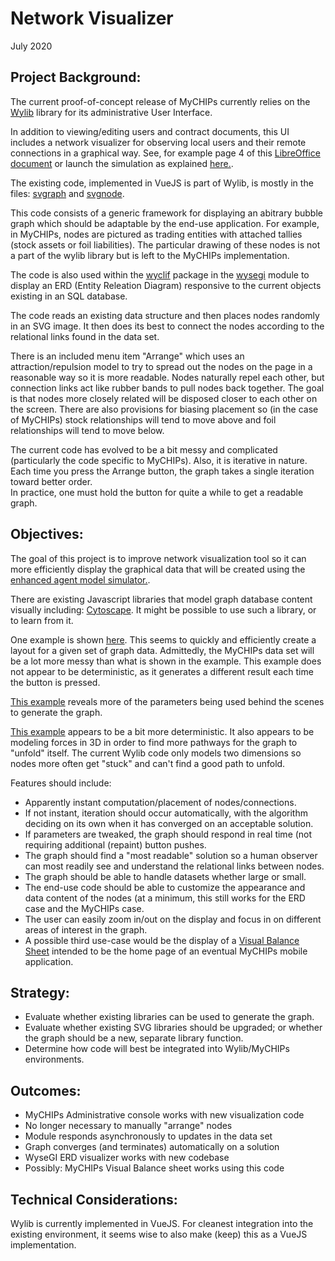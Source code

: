 # Network Visualizer
July 2020

## Project Background:
The current proof-of-concept release of MyCHIPs currently relies on the
[Wylib](http://github.com/gotchoices/wylib) library for its administrative
User Interface.

In addition to viewing/editing users and contract documents, this UI includes a 
network visualizer for observing local users and their remote connections in a 
graphical way.  See, for example page 4 of this [LibreOffice document](/doc/Lifts.odg) 
or launch the simulation as explained [here.](/test/sim/README.simdock).

The existing code, implemented in VueJS is part of Wylib, is mostly in the files:
[svgraph](http://github.com/gotchoices/wylib/src/svgraph.vue) and
[svgnode](http://github.com/gotchoices/wylib/src/svgnode.vue).

This code consists of a generic framework for displaying an abitrary bubble graph
which should be adaptable by the end-use application.  For example, in MyCHIPs, 
nodes are pictured as trading entities with attached tallies 
(stock assets or foil liabilities).  The particular drawing of these nodes is not
a part of the wylib library but is left to the MyCHIPs implementation.

The code is also used within the [wyclif](http://github.com/gotchoices/wyclif) 
package in the [wysegi](http://github.com/gotchoices/wyclif/src/wysegi) module
to display an ERD (Entity Releation Diagram) responsive to the current objects 
existing in an SQL database.

The code reads an existing data structure and then places nodes randomly in an 
SVG image.  It then does its best to connect the nodes according to the relational 
links found in the data set.

There is an included menu item "Arrange" which uses an attraction/repulsion model to 
try to spread out the nodes on the page in a reasonable way so it is more readable.
Nodes naturally repel each other, but connection links act like rubber bands to pull
nodes back together.  The goal is that nodes more closely related will be disposed
closer to each other on the screen.  There are also provisions for biasing placement
so (in the case of MyCHIPs) stock relationships will tend to move above and foil
relationships will tend to move below.

The current code has evolved to be a bit messy and complicated (particularly the 
code specific to MyCHIPs).  Also, it is iterative in nature.  Each time you press the
Arrange button, the graph takes a single iteration toward better order.  
In practice, one must hold the button for quite a while to get a readable graph.


## Objectives:
The goal of this project is to improve network visualization tool so it can more
efficiently display the graphical data that will be created using the 
[enhanced agent model simulator.](/doc/projects/Agent_Model.md).

There are existing Javascript libraries that model graph database content visually
including: [Cytoscape](https://js.cytoscape.org/).  It might be possible to use
such a library, or to learn from it.

One example is shown [here](https://cytoscape.org/cytoscape.js-cose-bilkent/).
This seems to quickly and efficiently create a layout for a given set of graph
data.  Admittedly, the MyCHIPs data set will be a lot more messy than what is shown
in the example.  This example does not appear to be deterministic, as it generates
a different result each time the button is pressed.

[This example](https://ivis-at-bilkent.github.io/cytoscape.js-fcose/demo.html)
reveals more of the parameters being used behind the scenes to generate the graph.

[This example](https://cytoscape.org/cytoscape.js-cola/) appears to be a bit more
deterministic.  It also appears to be modeling forces in 3D in order to find more
pathways for the graph to "unfold" itself.  The current Wylib code only models
two dimensions so nodes more often get "stuck" and can't find a good path to
unfold.

Features should include:
- Apparently instant computation/placement of nodes/connections.
- If not instant, iteration should occur automatically, with the algorithm
  deciding on its own when it has converged on an acceptable solution.
- If parameters are tweaked, the graph should respond in real time (not requiring 
  additional (repaint) button pushes.
- The graph should find a "most readable" solution so a human observer can most
  readily see and understand the relational links between nodes.
- The graph should be able to handle datasets whether large or small.
- The end-use code should be able to customize the appearance and data content of 
  the nodes (at a minimum, this still works for the ERD case and the MyCHIPs case.
- The user can easily zoom in/out on the display and focus in on different areas
  of interest in the graph.
- A possible third use-case would be the display of a
  [Visual Balance Sheet](/doc/VisualBS.odg) intended to be the home page of an
  eventual MyCHIPs mobile application.

## Strategy:
- Evaluate whether existing libraries can be used to generate the graph.
- Evaluate whether existing SVG libraries should be upgraded; or
  whether the graph should be a new, separate library function.
- Determine how code will best be integrated into Wylib/MyCHIPs environments.

## Outcomes:
- MyCHIPs Administrative console works with new visualization code
- No longer necessary to manually "arrange" nodes
- Module responds asynchronously to updates in the data set
- Graph converges (and terminates) automatically on a solution
- WyseGI ERD visualizer works with new codebase
- Possibly: MyCHIPs Visual Balance sheet works using this code

## Technical Considerations:
Wylib is currently implemented in VueJS.  For cleanest integration into the
existing environment, it seems wise to also make (keep) this as a VueJS
implementation.

